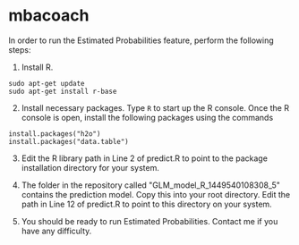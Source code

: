 # mbacoach

In order to run the Estimated Probabilities feature, perform the following steps:

1. Install R.

  ```
  sudo apt-get update
  sudo apt-get install r-base
  ```
    
2. Install necessary packages. Type `R` to start up the R console. Once the R console is open, install the following packages using the commands

```
install.packages("h2o")
install.packages("data.table")
```

3. Edit the R library path in Line 2 of predict.R to point to the package installation directory for your system.

4. The folder in the repository called "GLM_model_R_1449540108308_5" contains the prediction model. Copy this into your root directory. Edit the path in Line 12 of predict.R to point to this directory on your system.

5. You should be ready to run Estimated Probabilities. Contact me if you have any difficulty.
